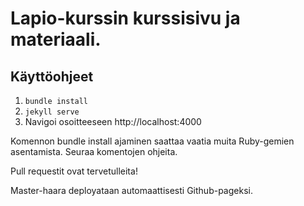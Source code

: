 # Lapio-kurssin kurssisivu ja materiaali.

## Käyttöohjeet

1. `bundle install`
2. `jekyll serve`
3. Navigoi osoitteeseen http://localhost:4000

Komennon bundle install ajaminen saattaa vaatia muita Ruby-gemien asentamista. Seuraa komentojen ohjeita.

Pull requestit ovat tervetulleita!

Master-haara deployataan automaattisesti Github-pageksi.
